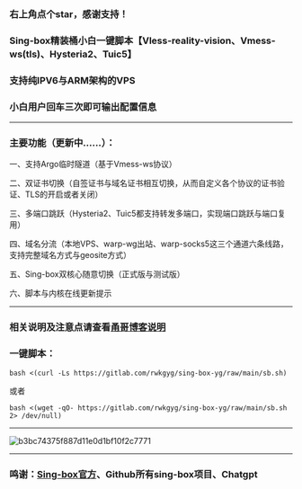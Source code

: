
### 右上角点个star，感谢支持！
### Sing-box精装桶小白一键脚本【Vless-reality-vision、Vmess-ws(tls)、Hysteria2、Tuic5】
### 支持纯IPV6与ARM架构的VPS
### 小白用户回车三次即可输出配置信息
--------------------------------------------------------------
### 主要功能（更新中……）：
一、支持Argo临时隧道（基于Vmess-ws协议）
 
二、双证书切换（自签证书与域名证书相互切换，从而自定义各个协议的证书验证、TLS的开启或者关闭）

三、多端口跳跃（Hysteria2、Tuic5都支持转发多端口，实现端口跳跃与端口复用）

四、域名分流（本地VPS、warp-wg出站、warp-socks5这三个通道六条线路，支持完整域名方式与geosite方式）

五、Sing-box双核心随意切换（正式版与测试版）

六、脚本与内核在线更新提示

--------------------------------------------------------------------------------------

### 相关说明及注意点请查看[甬哥博客说明](https://ygkkk.blogspot.com/2023/10/sing-box-yg.html)

### 一键脚本：
```
bash <(curl -Ls https://gitlab.com/rwkgyg/sing-box-yg/raw/main/sb.sh)
```
或者
```
bash <(wget -qO- https://gitlab.com/rwkgyg/sing-box-yg/raw/main/sb.sh 2> /dev/null)
```

-----------------------------------

![b3bc74375f887d11e0d1bf10f2c7771](https://github.com/yonggekkk/sing-box-yg/assets/121604513/9ec9d9d4-80c3-488a-ac65-8fd591558770)

---------------------------------------

### 鸣谢：[Sing-box官方](https://github.com/SagerNet/sing-box)、Github所有sing-box项目、Chatgpt
